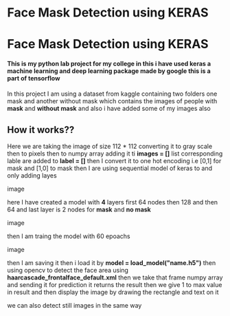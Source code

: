 # Face Mask Detection using KERAS
# Face Mask Detection using KERAS
#### This is my python lab project for my college in this i have used keras a machine learning and deep learning package made by google this is a part of tensorflow
In this project I am using a dataset from kaggle containing two folders one mask and another without mask which contains the images of people with **mask** and **without mask** and also i have added some of my images also

## How it works??

Here we are taking the image of size 112 * 112 
converting it to gray scale 
then to pixels
then to numpy array 
adding it ti **images = []** list
corresponding lable are added to **label = []**
then I convert it to one hot encoding i.e [0,1] for mask and [1,0] to mask
then I are using sequential model of keras to and only adding layes

image 

here I have created a model with **4** layers first 64 nodes then 128 and then 64 and last layer is 2 nodes for **mask** and **no mask**

image

then I am traing the model with 60 epoachs

image

then I am saving it
then i load it by **model = load_model("name.h5")**
then using opencv to detect the face area using **haarcascade_frontalface_default.xml**
then we take that frame numpy array and sending it for prediction
it returns the result then we give 1 to max value in result
and then display the image by drawing the rectangle and text on it


we can also detect still images in the same way

